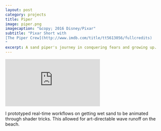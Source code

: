 ```yaml
---
layout: post
category: projects
title: Piper
image: piper.png
imagecaption: "&copy; 2016 Disney/Pixar"
subtitle: "Pixar Short with 
[The Piper Crew](http://www.imdb.com/title/tt5613056/fullcredits)
"
excerpt: A sand piper's journey in conquering fears and growing up.
---
```

<iframe class="video"
  src="https://www.youtube.com/embed/_LuQFp1Lrfo?autoplay=1&loop=1&playlist=_LuQFp1Lrfo"
  frameborder="0"
  allowfullscreen></iframe>

I prototyped real-time workflows on getting wet sand to be animated through
shader tricks. This allowed for art-directable wave runoff on the beach.
